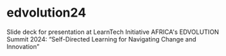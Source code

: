 # edvolution24
Slide deck for presentation at LearnTech Initiative AFRICA's EDVOLUTION Summit 2024: “Self-Directed Learning for Navigating Change and Innovation”
